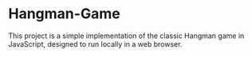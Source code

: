 # Hangman-Game
This project is a simple implementation of the classic Hangman game in JavaScript, designed to run locally in a web browser.
